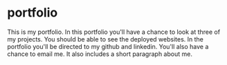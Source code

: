 # portfolio

This is my portfolio. In this portfolio you'll have a chance to look at three of my projects. You should be able to see the deployed websites. In the portfolio you'll be directed to my github and linkedin. You'll also have a chance to email me.
It also includes a short paragraph about me. 

